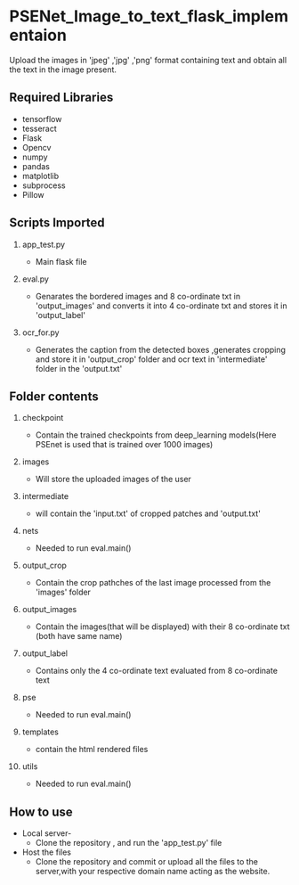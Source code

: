 # PSENet_Image_to_text_flask_implementaion
Upload the images in 'jpeg' ,'jpg' ,'png' format containing text and obtain all the text in the image present.
## Required Libraries

- tensorflow
- tesseract
- Flask
- Opencv
- numpy
- pandas
- matplotlib
- subprocess
- Pillow

##  Scripts Imported
1. app_test.py 
   - Main flask file
 
2. eval.py 
   - Genarates the bordered images and 8 co-ordinate txt in 'output_images' and converts it into 4 co-ordinate txt and stores it in 'output_label'

3. ocr_for.py 
   - Generates the caption from the detected boxes ,generates cropping and store it in 'output_crop' folder and ocr text in 'intermediate' folder in the 'output.txt'

## Folder contents
1. checkpoint 
   - Contain the trained checkpoints from deep_learning models(Here PSEnet is used that is trained over 1000 images)

2. images 
   - Will store the uploaded images of the user

3. intermediate 
   - will contain the 'input.txt' of cropped patches and 'output.txt'

4. nets 
   - Needed to run eval.main() 

5. output_crop 
   - Contain the crop pathches of the last image processed from the 'images' folder

6. output_images 
   - Contain the images(that will be displayed) with their 8 co-ordinate txt (both have same name)

7. output_label 
   - Contains only the 4 co-ordinate text evaluated from 8 co-ordinate text

8. pse 
   - Needed to run eval.main()

9. templates 
   - contain the html rendered files 

10. utils 
    - Needed to run eval.main()

## How to use 
   - Local server-
     - Clone the repository , and run the 'app_test.py' file
   - Host the files
     - Clone the repository and commit or upload all the files to the server,with your respective domain name acting as the website. 
